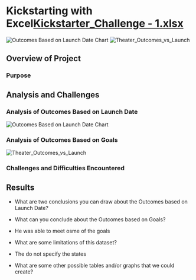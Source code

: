 # Kickstarting with Excel[Kickstarter_Challenge - 1.xlsx](https://github.com/SLODIEN88/kickstarter-analysis/files/7836983/Kickstarter_Challenge.-.1.xlsx)
![Outcomes Based on Launch Date Chart](https://user-images.githubusercontent.com/96274446/148723052-f01cdf49-ebd2-4a78-a9f7-e96758eae7ec.png)
![Theater_Outcomes_vs_Launch](https://user-images.githubusercontent.com/96274446/148723074-f1761458-584a-4527-bd87-b3860888e36e.png)


## Overview of Project

### Purpose

## Analysis and Challenges

### Analysis of Outcomes Based on Launch Date
![Outcomes Based on Launch Date Chart](https://user-images.githubusercontent.com/96274446/148723099-bdb2f6bd-59e7-4f14-b465-5d00229e1ecf.png)


### Analysis of Outcomes Based on Goals
![Theater_Outcomes_vs_Launch](https://user-images.githubusercontent.com/96274446/148723080-ae995b76-c558-486a-8af5-7b38303082fa.png)


### Challenges and Difficulties Encountered

## Results

- What are two conclusions you can draw about the Outcomes based on Launch Date?

- What can you conclude about the Outcomes based on Goals?
- He was able to meet osme of the goals

- What are some limitations of this dataset?
- The do not specify the states

- What are some other possible tables and/or graphs that we could create?
